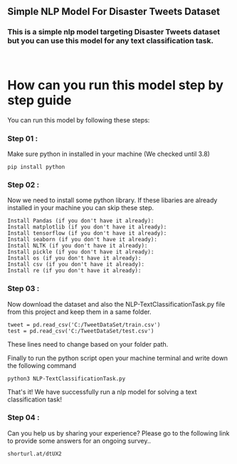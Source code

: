 ## **Simple NLP Model For Disaster Tweets Dataset**  
  



### This is a simple nlp model targeting Disaster Tweets dataset but you can use this model for any text classification task.  
  
  

<br/>

# How can you run this model step by step guide

You can run this model by following these steps:

### Step 01 :

Make sure python in installed in your machine (We checked until 3.8)

```
pip install python
```

### Step 02 :

Now we need to install some python library. If these libaries are already installed in your machine you can skip these step.

```
Install Pandas (if you don't have it already):
Install matplotlib (if you don't have it already):
Install tensorflow (if you don't have it already):
Install seaborn (if you don't have it already):
Install NLTK (if you don't have it already):
Install pickle (if you don't have it already): 
Install os (if you don't have it already): 
Install csv (if you don't have it already): 
Install re (if you don't have it already):  
```
### Step 03 :

Now download the dataset and also the NLP-TextClassificationTask.py file from this project and keep them in a same folder. 

```
tweet = pd.read_csv('C:/TweetDataSet/train.csv')
test = pd.read_csv('C:/TweetDataSet/test.csv')
```
These lines need to change based on your folder path.


Finally to run the python script open your machine terminal and write down the following command

```
python3 NLP-TextClassificationTask.py
```

That's it! We have successfully run a nlp model for solving a text classification task!

### Step 04 :
Can you help us by sharing your experience? Please go to the following link to provide some answers for an ongoing survey..

```
shorturl.at/dtUX2
```
